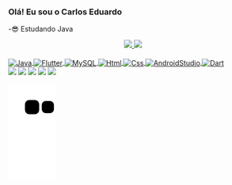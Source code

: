 ### Olá! Eu sou o Carlos Eduardo

-😎 Estudando Java


<div align="center">
  <a href="https://github.com/Dev-CarlosEduardo">
  <img height="130em" src="https://github-readme-stats.vercel.app/api?username=Dev-CarlosEduardo&show_icons=true&theme=dracula&include_all_commits=true&count_private=true"/>
  <img height="130em" src="https://github-readme-stats.vercel.app/api/top-langs/?username=Dev-CarlosEduardo&layout=compact&langs_count=7&theme=dracula"/>
</div>
  <div style="display: inline_block"><br>
  <img align="center" alt="Java" height="80" width="80" src="https://cdn.jsdelivr.net/gh/devicons/devicon/icons/java/java-original-wordmark.svg">
    <img align="center" alt="Flutter" height="50" width="50" src="https://cdn.jsdelivr.net/gh/devicons/devicon/icons/flutter/flutter-original.svg">
     <img align="center" alt="MySQL" height="90" width="90" src="https://cdn.jsdelivr.net/gh/devicons/devicon/icons/mysql/mysql-original-wordmark.svg">
    <img align="center" alt="Html" height="60" width="60" src="https://cdn.jsdelivr.net/gh/devicons/devicon/icons/html5/html5-plain-wordmark.svg">
    <img align="center" alt="Css" height="60" width="60" src="https://cdn.jsdelivr.net/gh/devicons/devicon/icons/css3/css3-plain-wordmark.svg">
    <img align="center" alt="AndroidStudio" height="80" width="80" src="https://cdn.jsdelivr.net/gh/devicons/devicon/icons/android/android-original-wordmark.svg">
    <img align="center" alt="Dart" height="100" width="100" src="https://cdn.jsdelivr.net/gh/devicons/devicon/icons/dart/dart-original-wordmark.svg">
</div>
  
  <div>
    <a href="" target="_blank"><img src="https://img.shields.io/badge/YouTube-FF0000?style=for-the-badge&logo=youtube&logoColor=white" target="_blank"></a>
  <a href="" target="_blank"><img src="https://img.shields.io/badge/-Instagram-%23E4405F?style=for-the-badge&logo=instagram&logoColor=white" target="_blank"></a>
 <a href="" target="_blank"><img src="https://img.shields.io/badge/Discord-7289DA?style=for-the-badge&logo=discord&logoColor=white" target="_blank"></a> 
  <a href = ""><img src="https://img.shields.io/badge/-Gmail-%23333?style=for-the-badge&logo=gmail&logoColor=white" target="_blank"></a>
  <a href="" target="_blank"><img src="https://img.shields.io/badge/-LinkedIn-%230077B5?style=for-the-badge&logo=linkedin&logoColor=white" target="_blank"></a> 
 
  ![Snake animation](https://github.com/rafaballerini/rafaballerini/blob/output/github-contribution-grid-snake.svg)
 
  
